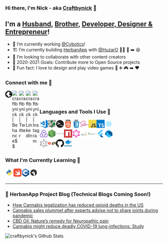 ### Hi there, I'm Nick - aka [Craftbynick][website] 👋

## I'm a [Husband][anubha], [Brother][bart], [Developer, Designer &amp; Entrepreneur][work]!

- 🏢 I’m currently working [@Cyboticx][work]!
- 🏗 I’m currently building [HerbanApp][weed] with [@HuzarO][bart] 🌱➕ 🚬 ➡️ 😆
- 👯 I’m looking to collaborate with other content creators
- 🥅 2020-2021 Goals: Contribute more to Open Source projects
- 🔭 Fun fact: I love to design and play video games 🎨 ➕ 🎮 ➡️ ❤️

<!-- TODO:  Download all images and add it to a folder on this git repo directly -->

### Connect with me 📱

[<img align="left" alt="craftbynick.com" width="22px" src="https://raw.githubusercontent.com/iconic/open-iconic/master/svg/globe.svg" />][work]
[<img align="left" alt="craftbynick | Behance$$" width="22px" src="https://cdn.jsdelivr.net/npm/simple-icons@v3/icons/behance.svg" />][behance]
[<img align="left" alt="craftbynick | Twitter" width="22px" src="https://cdn.jsdelivr.net/npm/simple-icons@v3/icons/twitter.svg" />][twitter]
[<img align="left" alt="craftbynick | LinkedIn" width="22px" src="https://cdn.jsdelivr.net/npm/simple-icons@v3/icons/linkedin.svg" />][linkedin]
[<img align="left" alt="craftbynick | Instagram" width="22px" src="https://cdn.jsdelivr.net/npm/simple-icons@v3/icons/instagram.svg" />][instagram]

&nbsp;
<br />
<br />

### Languages and Tools I Use 🔨

[<img align="left" alt="Visual Studio Coode" width="26px" src="https://raw.githubusercontent.com/github/explore/master/topics/visual-studio-code/visual-studio-code.png" />][vscode]
[<img align="left" alt="VIM" width="26px" src="https://raw.githubusercontent.com/github/explore/master/topics/vim/vim.png" />][vim]
[<img align="left" alt="iTerm2" width="26px" src="https://raw.githubusercontent.com/github/explore/master/topics/terminal/terminal.png" />][iterm]
[<img align="left" alt="HTML5" width="26px" src="https://raw.githubusercontent.com/github/explore/master/topics/html/html.png" />][html5]
[<img align="left" alt="CSS3" width="26px" src="https://raw.githubusercontent.com/github/explore/master/topics/css/css.png" />][css3]
[<img align="left" alt="SCSS" width="26px" src="https://raw.githubusercontent.com/github/explore/master/topics/sass/sass.png" />][scss]
[<img align="left" alt="JavaScript" width="26px" src="https://raw.githubusercontent.com/github/explore/master/topics/javascript/javascript.png" />][js]
[<img align="left" alt="TypeScript" width="26px" src="https://raw.githubusercontent.com/github/explore/master/topics/typescript/typescript.png" />][ts]
[<img align="left" alt="React" width="26px" src="https://raw.githubusercontent.com/github/explore/master/topics/react/react.png" />][react]

&nbsp;
<br />

[<img align="left" alt="Redux" width="26px" src="https://raw.githubusercontent.com/github/explore/master/topics/redux/redux.png" />][redux]
[<img align="left" alt="NodeJS" width="26px" src="https://raw.githubusercontent.com/github/explore/master/topics/nodejs/nodejs.png" />][nodejs]
[<img align="left" alt="Express" width="26px" src="https://raw.githubusercontent.com/github/explore/master/topics/express/express.png" />][express]
[<img align="left" alt="NPM" width="26px" src="https://raw.githubusercontent.com/github/explore/master/topics/npm/npm.png" />][npm]
[<img align="left" alt="GraphQL" width="26px" src="https://raw.githubusercontent.com/github/explore/master/topics/graphql/graphql.png" />][graphql]
[<img align="left" alt="MySQL" width="26px" src="https://raw.githubusercontent.com/github/explore/master/topics/mysql/mysql.png" />][mysql]
[<img align="left" alt="MongoDB" width="26px" src="https://raw.githubusercontent.com/github/explore/master/topics/mongodb/mongodb.png" />][mongo]
[<img align="left" alt="Flutter" width="26px" src="https://raw.githubusercontent.com/github/explore/master/topics/flutter/flutter.png" />][flutter]
[<img align="left" alt="Dart" width="26px" src="https://raw.githubusercontent.com/github/explore/master/topics/dart/dart.png" />][dart]

&nbsp;
<br />

[<img align="left" alt="Electron" width="26px" src="https://raw.githubusercontent.com/github/explore/master/topics/electron/electron.png" />][electron]
[<img align="left" alt="Git" width="26px" src="https://raw.githubusercontent.com/github/explore/master/topics/git/git.png" />][git]
[<img align="left" alt="GitHub" width="26px" src="https://raw.githubusercontent.com/github/explore/master/topics/github/github.png" />][github]
[<img align="left" alt="Docker" width="26px" src="https://raw.githubusercontent.com/github/explore/master/topics/docker/docker.png" />][docker]

&nbsp;
<br />
<br />

### What I'm Currently Learning 📖

[<img align="left" alt="Python" width="26px" src="https://raw.githubusercontent.com/github/explore/master/topics/python/python.png" />][python]
[<img align="left" alt="Swift" width="26px" src="https://raw.githubusercontent.com/github/explore/master/topics/swift/swift.png" />][swift]
[<img align="left" alt="C++" width="26px" src="https://raw.githubusercontent.com/github/explore/master/topics/cpp/cpp.png" />][cpp]
[<img align="left" alt="Deno" width="26px" src="https://raw.githubusercontent.com/github/explore/master/topics/deno/deno.png" />][deno]

&nbsp;
<br />
<br />

---

### 🌲 HerbanApp Project Blog (Technical Blogs Coming Soon!)

<!-- MEDIUM (HB):START -->

- [How Cannabis legalization has reduced opioid deaths in the US](https://medium.com/herbanapp/how-cannabis-legalization-has-reduced-opioid-deaths-in-the-us-84961179fc85)
- [Cannabis sales plummet after experts advise not to share joints during pandemic](https://medium.com/herbanapp/cannabis-sales-plummet-after-experts-advise-not-to-share-joints-during-pandemic-99f89e947025)
- [CBD Oil: Nature’s remedy for Neuropathic pain](https://medium.com/herbanapp/cbd-oil-natures-remedy-for-neuropathic-pain-78ec2e2c04a5)
- [Cannabis might reduce deadly COVID-19 lung-infections: Study](https://medium.com/herbanapp/cannabis-might-reduce-deadly-covid-19-lung-infections-study-33b34658c1b6)
<!-- MEDIUM (HB):END -->

<img align="left" alt="craftbynick's Github Stats" src="https://github-readme-stats.vercel.app/api?username=craftbynick&show_icons=true&hide_border=true" />

<!-- MY PERSONAL LINKS: START -->

[website]: https://medium.com/@craftbynick
[work]: https://cyboticx.com
[weed]: https://herban.app
[twitter]: https://twitter.com/craftbynick
[instagram]: https://instagram.com/craftbynick
[linkedin]: https://linkedin.com/in/craftbynick
[behance]: https://www.behance.net/craftbynick

<!-- MY PERSONAL LINKS: END -->

<!-- FAMILY LINKS: START -->

[anubha]: https://www.linkedin.com/in/anubha-abhishek-ganguly-7b210a6a/
[bart]: https://github.com/HuzarO

<!-- FAMILY LINKS: END -->

<!-- TECH LINKS: START -->

[vscode]: https://github.com/microsoft/vscode
[vim]: https://github.com/vim/vim
[iterm]: https://www.iterm2.com/index.html
[html5]: https://github.com/whatwg/html
[css3]: https://github.com/airbnb/css
[scss]: https://github.com/sass/sass
[js]: https://github.com/airbnb/javascript
[ts]: https://github.com/microsoft/TypeScript
[react]: https://github.com/facebook/react
[redux]: https://github.com/reduxjs/redux
[nodejs]: https://github.com/nodejs/node
[express]: https://github.com/expressjs/express
[npm]: https://github.com/npm
[deno]: https://github.com/denoland/deno
[graphql]: https://github.com/graphql
[mysql]: https://github.com/mysql
[mongo]: https://github.com/mongodb/mongo
[flutter]: https://github.com/flutter/flutter
[dart]: https://github.com/dart-lang
[electron]: https://github.com/electron/electron
[git]: https://github.com/git/git
[github]: https://github.com/github
[docker]: https://github.com/docker
[python]: https://github.com/python
[swift]: https://github.com/apple/swift
[cpp]: https://isocpp.org

<!-- TECH LINKS: END -->
